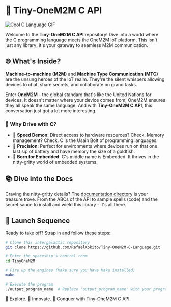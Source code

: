 # 🚀 Tiny-OneM2M C API

![Cool C Language GIF](https://media.giphy.com/media/MT5UUV1d4CXE2A37Dg/giphy.gif)

Welcome to the **Tiny-OneM2M C API** repository! Dive into a world where the C programming language meets the OneM2M IoT platform. This isn't just any library; it's your gateway to seamless M2M communication.

## 🌐 What's Inside?

**Machine-to-machine (M2M)** and **Machine Type Communication (MTC)** are the unsung heroes of the IoT realm. They're the silent whispers allowing devices to chat, share secrets, and collaborate on grand tasks.

Enter **OneM2M** - the global standard that's like the United Nations for devices. It doesn't matter where your device comes from; OneM2M ensures they all speak the same language. And with **Tiny-OneM2M C API**, this conversation just got a lot more interesting.

### 🚗 Why Drive with C?

- 🚀 **Speed Demon**: Direct access to hardware resources? Check. Memory management? Check. C is the Usain Bolt of programming languages.
- 🎯 **Precision**: Perfect for environments where devices run on that one last sip of battery and have memory the size of a goldfish.
- 🤖 **Born for Embedded**: C's middle name is Embedded. It thrives in the nitty-gritty world of embedded systems.

## 📚 Dive into the Docs

Craving the nitty-gritty details? The [documentation directory](https://rafaelxokito.github.io/Tiny-OneM2M-C-Language/?documentation=true) is your treasure trove. From the ABCs of the API to sample spells (code) and the secret sauce to install and wield this library - it's all there.

## 🚀 Launch Sequence

Ready to take off? Strap in and follow these steps:

```bash
# Clone this intergalactic repository
git clone https://github.com/RafaelXokito/Tiny-OneM2M-C-Language.git

# Enter the spaceship's control room
cd TinyOneM2M

# Fire up the engines (Make sure you have Make installed)
make

# Execute the program
./output_program_name  # Replace 'output_program_name' with your program's name
```

🌌 Explore. 🚀 Innovate. 🌠 Conquer with Tiny-OneM2M C API.
